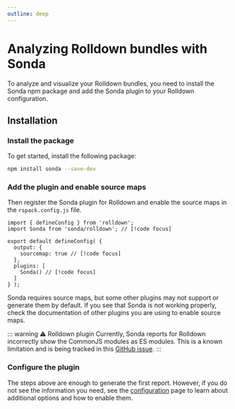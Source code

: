 ```yaml
---
outline: deep
---
```


# Analyzing Rolldown bundles with Sonda

To analyze and visualize your Rolldown bundles, you need to install the Sonda npm package and add the Sonda plugin to your Rolldown configuration.

## Installation

### Install the package

To get started, install the following package:

```bash
npm install sonda --save-dev
```

### Add the plugin and enable source maps

Then register the Sonda plugin for Rolldown and enable the source maps in the `rspack.config.js` file.

```js{2,6,9}
import { defineConfig } from 'rolldown';
import Sonda from 'sonda/rolldown'; // [!code focus]

export default defineConfig( {
  output: {
    sourcemap: true // [!code focus]
  },
  plugins: [
    Sonda() // [!code focus]
  ]
} );
```

Sonda requires source maps, but some other plugins may not support or generate them by default. If you see that Sonda is not working properly, check the documentation of other plugins you are using to enable source maps.

::: warning ⚠️ Rolldown plugin
Currently, Sonda reports for Rolldown incorrectly show the CommonJS modules as ES modules. This is a known limitation and is being tracked in this [GitHub issue](https://github.com/rolldown/rolldown/issues/3002).
:::

### Configure the plugin

The steps above are enough to generate the first report. However, if you do not see the information you need, see the [configuration](/configuration) page to learn about additional options and how to enable them.
